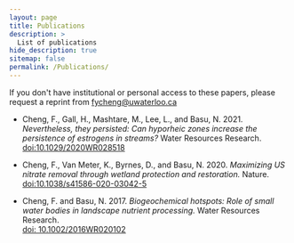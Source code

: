 ```yaml
---
layout: page
title: Publications
description: >
  List of publications
hide_description: true
sitemap: false
permalink: /Publications/
---
```


If you don't have institutional or personal access to these papers, please request a reprint from fycheng@uwaterloo.ca


* Cheng, F., Gall, H., Mashtare, M., Lee, L., and Basu, N. 2021. *Nevertheless, they persisted: Can hyporheic zones increase the persistence of estrogens in streams?* Water Resources Research. [doi:10.1029/2020WR028518](https://doi.org/10.1029/2020WR028518)

* Cheng, F., Van Meter, K., Byrnes, D., and Basu, N. 2020. *Maximizing US nitrate removal through wetland protection and restoration.* Nature. [doi:10.1038/s41586-020-03042-5](https://doi.org/10.1038/s41586-020-03042-5)

* Cheng, F. and Basu, N. 2017. *Biogeochemical hotspots: Role of small water bodies in landscape nutrient processing.* Water Resources Research.  
[doi: 10.1002/2016WR020102](https://doi.org/10.1002/2016WR020102)
